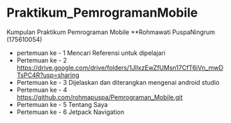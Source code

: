 # Praktikum_PemrogramanMobile
Kumpulan Praktikum Pemrograman Mobile
**Rohmawati PuspaNingrum (175610054)
 
- pertemuan ke - 1 Mencari Referensi untuk dipelajari
- Pertemuan ke - 2 https://drive.google.com/drive/folders/1JllxzEwZfUMsn17CfT6iVn_mwDTsPC4R?usp=sharing
- Pertemuan ke - 3 Dijelaskan dan diterangkan mengenai android studio 
- Pertemuan ke - 4 https://github.com/rohmapuspa/Pemrograman_Mobile.git
- Pertemuan ke - 5 Tentang Saya
- Pertemuan ke - 6 Jetpack Navigation
